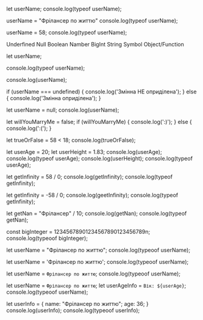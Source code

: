 <!-- ТИПИ ДАНИХ -->
<!-- JavaScript є динамічно типозиціонованим.
Тобто тип даних змінної змінюється динамічно
в момент присвоєння чи зміни значення.
А не в момент об'яви -->

let userName; <!-- Обявляємо змінну -->
console.log(typeof userName);

userName = "Фрілансер по життю"<!-- Рядок (String) -->
console.log(typeof userName);

userName = 58; <!-- Число (Namber) -->
console.log(typeof userName);

<!-- ВИДИ ТИПІВ ДАНИХ -->

Underfined
Null
Boolean
Namber
BigInt
String
Symbol
Object/Function

<!-- Underfined -->

let userName; <!-- Обявляємо змінну -->

<!-- отримуємо тип даних -->

console.log(typeof userName);

<!-- отримуємо значення даних -->

console.log(userName);

<!-- Приклад використання -->

if (<!-- typeof -->userName === undefined) {
console.log('Змінна НЕ оприділена');
} else {
console.log('Змінна оприділена');
}

<!-- Null -->
<!-- Null, так як і Underfined, містятьтільки одне значення null -->

<!-- Приклад -->

let userName = null;
console.log(userName);

<!-- Якщо звернутися до обєкта якого немає, то отримаємо null -->
<!-- Якщо звернутися до обєкта через typeof, то отримаємо object. Це офіційно признана помилка -->

<!-- Boolean -->
<!-- Boolean - це Бульовий чи логічний тип. Може приймати тільки два значеня: true (істино) і false (хибно) -->
<!-- Приклад -->

let willYouMarryMe = false;
if (willYouMarryMe) {
console.log(':)');
} else {
console.log(':(');
}

<!-- Також можна використовута з операторами порівняння -->

let trueOrFalse = 58 < 18;
console.log(trueOrFalse); <!-- результатом буде False -->

<!-- Number -->
<!-- Числовий тип представляє значення як у вигляді цілих чисел, так і у вигляді чисел з плавоючою крапкою (дробові)  -->

let userAge = 20;
let userHeight = 1.83;
console.log(userAge); <!-- Рузультат 20 -->
console.log(typeof userAge); <!-- Рузультат number -->
console.log(userHeight); <!-- Рузультат 1.83 -->
console.log(typeof userAge); <!-- Рузультат number -->

<!-- Тип даних Number може повертати Infinity, Nan -->

let getInfinity = 58 / 0; <!-- поверне значення Infinity -->
console.log(getInfinity);
console.log(typeof getInfinity);

let getInfinity = -58 / 0; <!-- поверне відємне значення -Infinity -->
console.log(geetInfinity);
console.log(typeof getInfinity);

<!-- Nan - "выдает вычеслительную ошибку" -->

let getNan = "Фрілансер" / 10;
console.log(getNan); <!-- поверне помилку NaN, тому що ділити рядок на число не можна -->
console.log(typeof getNan); <!-- поверне тип даних number -->

<!-- BigInt -->
<!-- В JavaScript тип даних "number" не може містити числа більші за 9007199254740991 (16 цифр), або менше, ніж -9007199254740991. BigInt- надає цю можливість -->

const bigInteger = 12345678901234567890123456789n; <!-- Числовому літералу додаємо букву n -->
console.log(typeoof bigInteger);

<!-- String -->
<!-- Щоб перпемінна повернула цей тип даних потрібно значення помістити в лапки -->
<!-- кавички бувають: двойні("), одинарні('), косі/обернені (`) -->

<!-- отримаємо string -->

let userName = "Фрілансер по життю";
console.log(typeoof userName);

let userName = 'Фрілансер по життю';
console.log(typeoof userName);

let userName = `Фрілансер по життю`;
console.log(typeoof userName);

<!-- отримаємо Вік: 36 -->

let userName = `Фрілансер по життю`;
let userAgeInfo = `Вік: ${userAge}`; <!-- у косих/обернених (`) кавичкиах можна використати шаблон ${} -->
console.log(typeoof userName);

<!-- Object/Function -->
<!-- Більш складний тип даних, можна записати у вигляді блоку з фігурними дужками -->

let userInfo = {
name: "Фрілансер по життю";
age: 36;
}
console.log(userInfo); <!-- отримаємо {name: "Фрілансер по життю"; age: 36} -->
console.log(typeoof userInfo); <!-- отримаємо object -->
